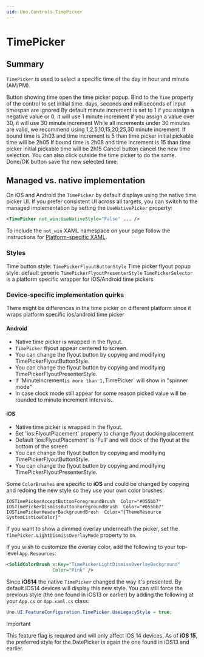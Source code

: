 ```yaml
---
uid: Uno.Controls.TimePicker
---
```


# TimePicker

## Summary

`TimePicker` is used to select a specific time of the day in hour and minute (AM/PM).

Button showing time open the time picker popup.
Bind to the `Time` property of the control to set initial time.
days, seconds and milliseconds of input timespan are ignored
By default minute increment is set to 1
if you assign a negative value or 0, it will use 1 minute increment
if you assign a value over 30, it will use 30 minute increment
While all increments under 30 minutes are valid, we recommend using 1,2,5,10,15,20,25,30 minute increment.
If bound time is 2h03 and time increment is 5 than time picker initial pickable time will be 2h05
If bound time is 2h08 and time increment is 15 than time picker initial pickable time will be 2h15
Cancel button cancel the new time selection. You can also click outside the time picker to do the same.
Done/OK button save the new selected time.

## Managed vs. native implementation

On iOS and Android the `TimePicker` by default displays using the native time picker UI. If you prefer consistent UI across all targets, you can switch to the managed implementation by setting the `UseNativePicker` property:

```xml
<TimePicker not_win:UseNativeStyle="False" ... />
```

To include the `not_win` XAML namespace on your page follow the instructions for [Platform-specific XAML](../platform-specific-xaml.md).

### Styles

Time button style: `TimePickerFlyoutButtonStyle`
Time picker flyout popup style: default generic `TimePickerFlyoutPresenterStyle`
`TimePickerSelector` is a platform specific wrapper for IOS/Android time pickers

### Device-specific implementation quirks

There might be differences in the time picker on different platform since it wraps platform specific ios/android time picker

#### Android

- Native time picker is wrapped in the flyout.
- `TimePicker` flyout appear centered to screen.
- You can change the flyout button by copying and modifying TimePickerFlyoutButtonStyle.
- You can change the flyout button by copying and modifying TimePickerFlyoutPresenterStyle.
- If 'MinuteIncrement` is more than 1, `TimePicker` will show in "spinner mode"
- In case clock mode still appear for some reason picked value will be rounded to minute increment intervals..

#### iOS

- Native time picker is wrapped in the flyout.
- Set 'ios:FlyoutPlacement' property to change flyout docking placement
- Default 'ios:FlyoutPlacement' is 'Full' and will dock of the flyout at the bottom of the screen
- You can change the flyout button by copying and modifying TimePickerFlyoutButtonStyle.
- You can change the flyout button by copying and modifying TimePickerFlyoutPresenterStyle.

Some `ColorBrushes` are specific to **iOS** and could be changed by copying and redoing the new style so they use your own color brushes:

```resources
IOSTimePickerAcceptButtonForegroundBrush  Color="#055bb7"
IOSTimePickerDismissButtonForegroundBrush  Color="#055bb7"
IOSTimePickerHeaderBackgroundBrush  Color="{ThemeResource SystemListLowColor}"
```

If you want to show a dimmed overlay underneath the picker, set the `TimePicker.LightDismissOverlayMode` property to `On`.

If you wish to customize the overlay color, add the following to your top-level `App.Resources`:

```xml
<SolidColorBrush x:Key="TimePickerLightDismissOverlayBackground"
                 Color="Pink" />
```

Since **iOS14** the native `TimePicker` changed the way it's presented. By default iOS14 devices will display this new style.  You can still force the previous style (the one found in iOS13 or earlier) by adding the following at your `App.cs` or `App.xaml.cs` class:

```csharp
Uno.UI.FeatureConfiguration.TimePicker.UseLegacyStyle = true;
```

> [!IMPORTANT]
> This feature flag is required and will only affect iOS 14 devices. As of **iOS 15**, the preferred style for the DatePicker is again the one found in iOS13 and earlier.
